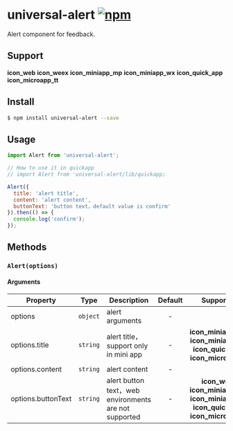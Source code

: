 # universal-alert [![npm](https://img.shields.io/npm/v/universal-alert.svg)](https://www.npmjs.com/package/universal-alert)

Alert component for feedback.


## Support
__icon_web__ __icon_weex__ __icon_miniapp_mp__ __icon_miniapp_wx__ __icon_quick_app__ __icon_microapp_tt__

## Install

```bash
$ npm install universal-alert --save
```

## Usage

```js
import Alert from 'universal-alert';

// How to use it in quickapp
// import Alert from 'universal-alert/lib/quickapp;

Alert({
  title: 'alert title',
  content: 'alert content',
  buttonText: 'button text，default value is confirm'
}).then(() => {
  console.log('confirm');
});
```

## Methods

### `Alert(options)`

#### Arguments
| Property           | Type     | Description                                           |  Default  |  Supported   |
| ------------------ | -------- | ----------------------------------------------------- | :-------: | :----------: |
| options            | `object` | alert arguments                                       |     -     |              |
| options.title      | `string` | alert title，support only in mini app                 |  -  |     __icon_miniapp_mp__ __icon_miniapp_wx__ __icon_quick_app__ __icon_microapp_tt__ |
| options.content    | `string` | alert content                                         | - |              |
| options.buttonText | `string` | alert button text，web environments are not supported | - | __icon_weex__ __icon_miniapp_mp__ __icon_miniapp_wx__ __icon_quick_app__ __icon_microapp_tt__ |
